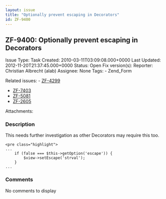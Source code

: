 ```yaml
---
layout: issue
title: "Optionally prevent escaping in Decorators"
id: ZF-9400
---
```


ZF-9400: Optionally prevent escaping in Decorators
--------------------------------------------------

 Issue Type: Task Created: 2010-03-11T03:09:08.000+0000 Last Updated: 2012-11-20T21:37:45.000+0000 Status: Open Fix version(s): 
 Reporter:  Christian Albrecht (alab)  Assignee:  None  Tags: - Zend\_Form
 
 Related issues: - [ZF-4299](/issues/browse/ZF-4299)
- [ZF-7403](/issues/browse/ZF-7403)
- [ZF-5081](/issues/browse/ZF-5081)
- [ZF-2605](/issues/browse/ZF-2605)
 
 Attachments: 
### Description

This needs further investigation as other Decorators may require this too.

 
    <pre class="highlight">
    ...
        if (false === $this->getOption('escape')) {
            $view->setEscape('strval');
        }
    ...


 

 

### Comments

No comments to display